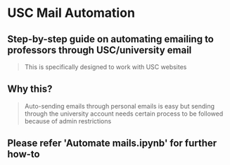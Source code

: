 # USC Mail Automation
## Step-by-step guide on automating emailing to professors through USC/university email
> This is specifically designed to work with USC websites

## Why this? 
> Auto-sending emails through personal emails is easy but sending through the university account needs certain process to be followed because of admin restrictions

## Please refer 'Automate mails.ipynb' for further how-to
